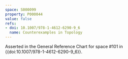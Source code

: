 ```yaml
---
space: S000099
property: P000044
value: false
refs:
- doi: 10.1007/978-1-4612-6290-9_6
  name: Counterexamples in Topology
---
```


Asserted in the General Reference Chart for space #101 in
{{doi:10.1007/978-1-4612-6290-9_6}}.
